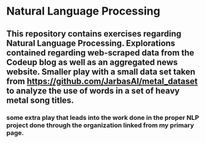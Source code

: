 # Natural Language Processing

## This repository contains exercises regarding Natural Language Processing.  Explorations contained regarding web-scraped data from the Codeup blog as well as an aggregated news website.  Smaller play with a small data set taken from https://github.com/JarbasAl/metal_dataset to analyze the use of words in a set of heavy metal song titles.

### some extra play that leads into the work done in the proper NLP project done through the organization linked from my primary page.
